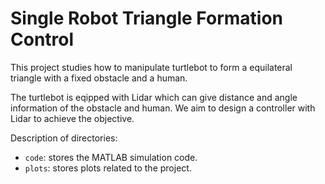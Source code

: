 # Single Robot Triangle Formation Control

This project studies how to manipulate turtlebot to form a equilateral triangle with a fixed obstacle and a human. 

The turtlebot is eqipped with Lidar which can give distance and angle information of the obstacle and human. We aim to design a controller with Lidar to achieve the objective.

Description of directories:
- `code`: stores the MATLAB simulation code.
- `plots`: stores plots related to the project.


